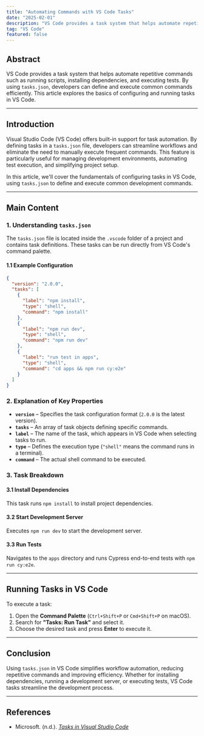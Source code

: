 ```yaml
---
title: "Automating Commands with VS Code Tasks"
date: "2025-02-01"
description: "VS Code provides a task system that helps automate repetitive commands such as running scripts, installing dependencies, and executing tests. By using `tasks.json`, developers can define and execute common commands efficiently. This article explores the basics of configuring and running tasks in VS Code."
tag: "VS Code"
featured: false
---
```


## **Abstract**

VS Code provides a task system that helps automate repetitive commands such as running scripts, installing dependencies, and executing tests. By using `tasks.json`, developers can define and execute common commands efficiently. This article explores the basics of configuring and running tasks in VS Code.

---

## **Introduction**

Visual Studio Code (VS Code) offers built-in support for task automation. By defining tasks in a `tasks.json` file, developers can streamline workflows and eliminate the need to manually execute frequent commands. This feature is particularly useful for managing development environments, automating test execution, and simplifying project setup.

In this article, we'll cover the fundamentals of configuring tasks in VS Code, using `tasks.json` to define and execute common development commands.

---

## **Main Content**

### **1. Understanding `tasks.json`**

The `tasks.json` file is located inside the `.vscode` folder of a project and contains task definitions. These tasks can be run directly from VS Code's command palette.

#### **1.1 Example Configuration**

```json
{
  "version": "2.0.0",
  "tasks": [
    {
      "label": "npm install",
      "type": "shell",
      "command": "npm install"
    },
    {
      "label": "npm run dev",
      "type": "shell",
      "command": "npm run dev"
    },
    {
      "label": "run test in apps",
      "type": "shell",
      "command": "cd apps && npm run cy:e2e"
    }
  ]
}
```

### **2. Explanation of Key Properties**

- **`version`** – Specifies the task configuration format (`2.0.0` is the latest version).
- **`tasks`** – An array of task objects defining specific commands.
- **`label`** – The name of the task, which appears in VS Code when selecting tasks to run.
- **`type`** – Defines the execution type (`"shell"` means the command runs in a terminal).
- **`command`** – The actual shell command to be executed.

### **3. Task Breakdown**

#### **3.1 Install Dependencies**

This task runs `npm install` to install project dependencies.

#### **3.2 Start Development Server**

Executes `npm run dev` to start the development server.

#### **3.3 Run Tests**

Navigates to the `apps` directory and runs Cypress end-to-end tests with `npm run cy:e2e`.

---

## **Running Tasks in VS Code**

To execute a task:

1. Open the **Command Palette** (`Ctrl+Shift+P` or `Cmd+Shift+P` on macOS).
2. Search for **"Tasks: Run Task"** and select it.
3. Choose the desired task and press **Enter** to execute it.

---

## **Conclusion**

Using `tasks.json` in VS Code simplifies workflow automation, reducing repetitive commands and improving efficiency. Whether for installing dependencies, running a development server, or executing tests, VS Code tasks streamline the development process.

---

## **References**

- Microsoft. (n.d.). [_Tasks in Visual Studio Code_](https://code.visualstudio.com/docs/editor/tasks)
